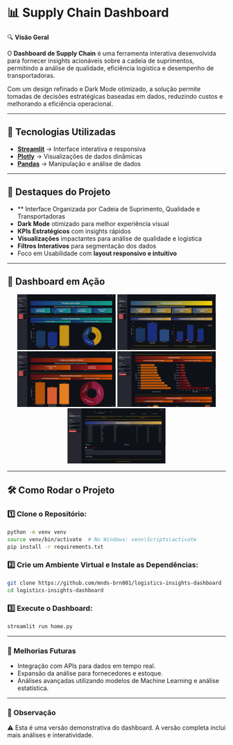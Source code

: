 # 📊 Supply Chain Dashboard  

🔍 **Visão Geral**  

O **Dashboard de Supply Chain** é uma ferramenta interativa desenvolvida para fornecer insights acionáveis sobre a cadeia de suprimentos, permitindo a análise de qualidade, eficiência logística e desempenho de transportadoras.

Com um design refinado e Dark Mode otimizado, a solução permite tomadas de decisões estratégicas baseadas em dados, reduzindo custos e melhorando a eficiência operacional.

---

## 🚀 Tecnologias Utilizadas  

- **[Streamlit](https://streamlit.io/)** → Interface interativa e responsiva  
- **[Plotly](https://plotly.com/python/)** → Visualizações de dados dinâmicas  
- **[Pandas](https://pandas.pydata.org/)** → Manipulação e análise de dados  

---

## 🎯 Destaques do Projeto  

- ** Interface Organizada por Cadeia de Suprimento, Qualidade e Transportadoras
-  **Dark Mode** otimizado para melhor experiência visual
-  **KPIs Estratégicos** com insights rápidos
-  **Visualizações** impactantes para análise de qualidade e logística
-  **Filtros Interativos** para segmentação dos dados
-  Foco em Usabilidade com **layout responsivo e intuitivo**

---

## 📸 Dashboard em Ação

<div align="center">
  <img src="assets/dashboard.png" width="45%">
  <img src="assets/dashboard1.png" width="45%">
 
  <img src="assets/dashboard2.png" width="45%">
  <img src="assets/dashboard3.png" width="45%">
  
  <img src="assets/dashboard4.png" width="45%">

</div>


---

## 🛠 Como Rodar o Projeto  

### **1️⃣ Clone o Repositório:**  
```bash
python -m venv venv
source venv/bin/activate  # No Windows: venv\Scripts\activate
pip install -r requirements.txt
```

### **2️⃣ Crie um Ambiente Virtual e Instale as Dependências:**  
```bash
git clone https://github.com/mnds-brn001/logistics-insights-dashboard
cd logistics-insights-dashboard
```

### **3️⃣ Execute o Dashboard:**  
```bash
streamlit run home.py
```

---
### 📌 Melhorias Futuras
- Integração com APIs para dados em tempo real.
- Expansão da análise para fornecedores e estoque.
- Análises avançadas utilizando modelos de Machine Learning e análise estatística.

---
### 📍 Observação


⚠️ Esta é uma versão demonstrativa do dashboard. A versão completa inclui mais análises e interatividade.






